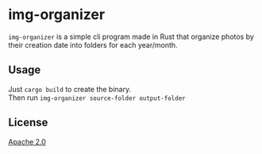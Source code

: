 # img-organizer
`img-organizer` is a simple cli program made in Rust that organize photos by their creation date into folders for each year/month.

## Usage
Just ```cargo build``` to create the binary.\
Then run ```img-organizer source-folder output-folder```

## License
[Apache 2.0](https://choosealicense.com/licenses/apache-2.0/)
